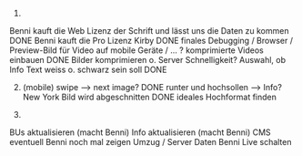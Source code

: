 1.
Benni kauft die Web Lizenz der Schrift und lässt uns die Daten zu kommen DONE
Benni kauft die Pro Lizenz Kirby DONE
finales Debugging / Browser  / Preview-Bild für Video auf mobile Geräte / … ?
komprimierte Videos einbauen DONE
Bilder komprimieren o. Server Schnelligkeit?
Auswahl, ob Info Text weiss o. schwarz sein soll DONE

2. (mobile)
swipe –> next image? DONE
runter und hochsollen –> Info?
New York Bild wird abgeschnitten DONE
ideales Hochformat finden 

3. 
BUs aktualisieren (macht Benni)
Info aktualisieren (macht Benni)
CMS eventuell Benni noch mal zeigen 
Umzug / Server Daten Benni
Live schalten 